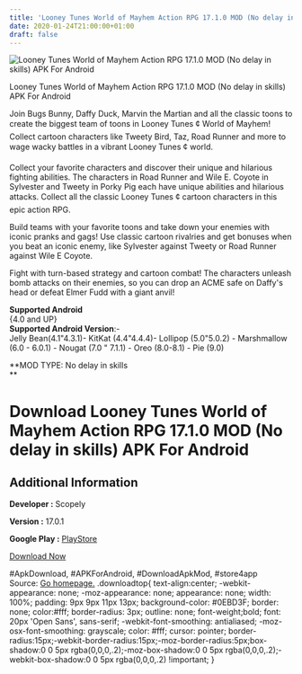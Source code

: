 ```yaml
---
title: 'Looney Tunes World of Mayhem Action RPG 17.1.0 MOD (No delay in skills) APK For Android'
date: 2020-01-24T21:00:00+01:00
draft: false
---
```


![Looney Tunes World of Mayhem Action RPG 17.1.0 MOD (No delay in skills) APK For Android](https://i2.wp.com/apkhome.net/wp-content/uploads/2020/01/Looney-Tunes-World-of-Mayhem-Action-RPG-17.1.0-MOD-No-delay-in-skills.png "Looney Tunes World of Mayhem Action RPG 17.1.0 MOD (No delay in skills) APK For Android")

  

Looney Tunes World of Mayhem Action RPG 17.1.0 MOD (No delay in skills) APK For Android

Join Bugs Bunny, Daffy Duck, Marvin the Martian and all the classic toons to create the biggest team of toons in Looney Tunes ¢ World of Mayhem! Collect cartoon characters like Tweety Bird, Taz, Road Runner and more to wage wacky battles in a vibrant Looney Tunes ¢ world.

Collect your favorite characters and discover their unique and hilarious fighting abilities. The characters in Road Runner and Wile E. Coyote in Sylvester and Tweety in Porky Pig each have unique abilities and hilarious attacks. Collect all the classic Looney Tunes ¢ cartoon characters in this epic action RPG.

Build teams with your favorite toons and take down your enemies with iconic pranks and gags! Use classic cartoon rivalries and get bonuses when you beat an iconic enemy, like Sylvester against Tweety or Road Runner against Wile E Coyote.

Fight with turn-based strategy and cartoon combat! The characters unleash bomb attacks on their enemies, so you can drop an ACME safe on Daffy's head or defeat Elmer Fudd with a giant anvil!

**Supported Android**  
{4.0 and UP}  
**Supported Android Version**:-  
Jelly Bean(4.1"4.3.1)- KitKat (4.4"4.4.4)- Lollipop (5.0"5.0.2) - Marshmallow (6.0 - 6.0.1) - Nougat (7.0 " 7.1.1) - Oreo (8.0-8.1) - Pie (9.0)

**MOD TYPE: No delay in skills  
**

Download Looney Tunes World of Mayhem Action RPG 17.1.0 MOD (No delay in skills) APK For Android
================================================================================================

Additional Information
----------------------

**Developer :** Scopely

**Version :** 17.0.1

**Google Play :** [PlayStore](https://play.google.com/store/apps/details?id=com.aqupepgames.projectpepe)

  

[Download Now](https://store4app.co/post/looney-tunes-world-of-mayhem-action-rpg-17-1-0-mod-no-delay-in-skills-apk-for-android_1579895944)

  
#ApkDownload, #APKForAndroid, #DownloadApkMod, #store4app  
Source: [Go homepage.](https://store4app.co/post/looney-tunes-world-of-mayhem-action-rpg-17-1-0-mod-no-delay-in-skills-apk-for-android_1579895944) .downloadtop{ text-align:center; -webkit-appearance: none; -moz-appearance: none; appearance: none; width: 100%; padding: 9px 9px 11px 13px; background-color: #0EBD3F; border: none; color:#fff; border-radius: 3px; outline: none; font-weight;bold; font: 20px 'Open Sans', sans-serif; -webkit-font-smoothing: antialiased; -moz-osx-font-smoothing: grayscale; color: #fff; cursor: pointer; border-radius:15px;-webkit-border-radius:15px;-moz-border-radius:5px;box-shadow:0 0 5px rgba(0,0,0,.2);-moz-box-shadow:0 0 5px rgba(0,0,0,.2);-webkit-box-shadow:0 0 5px rgba(0,0,0,.2) !important; }
